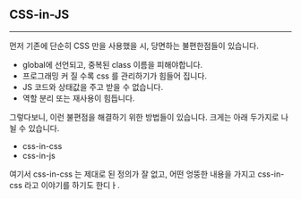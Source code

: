 


## CSS-in-JS
-----
먼저 기존에 단순히 CSS 만을 사용했을 시, 당면하는 불편한점들이 있습니다.

- global에 선언되고, 중복된 class 이름을 피해야합니다.
- 프로그래밍 커 질 수록 css 를 관리하기가 힘들어 집니다.
- JS 코드와 상태값을 주고 받을 수 없습니다.
- 역할 분리 또는 재사용이 힘듭니다.

그렇다보니, 이런 불편점을 해결하기 위한 방법들이 있습니다. 크게는 아래 두가지로 나뉠 수 있습니다.
- css-in-css
- css-in-js

여기서 css-in-css 는 제대로 된 정의가 잘 없고, 어떤 엉뚱한 내용을 가지고 css-in-css 라고 이야기를 하기도 한디ㅏ.